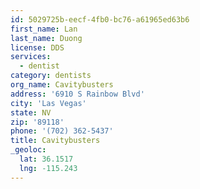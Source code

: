 ```yaml
---
id: 5029725b-eecf-4fb0-bc76-a61965ed63b6
first_name: Lan
last_name: Duong
license: DDS
services:
  - dentist
category: dentists
org_name: Cavitybusters
address: '6910 S Rainbow Blvd'
city: 'Las Vegas'
state: NV
zip: '89118'
phone: '(702) 362-5437'
title: Cavitybusters
_geoloc:
  lat: 36.1517
  lng: -115.243
---
```

